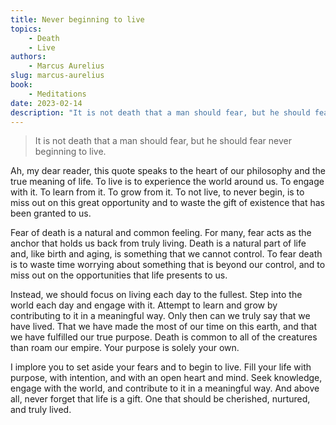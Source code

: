 ```yaml
---
title: Never beginning to live
topics:
    - Death
    - Live
authors:
    - Marcus Aurelius
slug: marcus-aurelius
book:
    - Meditations
date: 2023-02-14
description: "It is not death that a man should fear, but he should fear never beginning to live"
---
```


> It is not death that a man should fear, but he should fear never beginning to live.

Ah, my dear reader, this quote speaks to the heart of our philosophy and the true meaning of life. To live is to experience the world around us. To engage with it. To learn from it. To grow from it. To not live, to never begin, is to miss out on this great opportunity and to waste the gift of existence that has been granted to us.

Fear of death is a natural and common feeling. For many, fear acts as the anchor that holds us back from truly living. Death is a natural part of life and, like birth and aging, is something that we cannot control. To fear death is to waste time worrying about something that is beyond our control, and to miss out on the opportunities that life presents to us.

Instead, we should focus on living each day to the fullest. Step into the world each day and engage with it. Attempt to learn and grow by contributing to it in a meaningful way. Only then can we truly say that we have lived. That we have made the most of our time on this earth, and that we have fulfilled our true purpose. Death is common to all of the creatures than roam our empire. Your purpose is solely your own.

I implore you to set aside your fears and to begin to live. Fill your life with purpose, with intention, and with an open heart and mind. Seek knowledge, engage with the world, and contribute to it in a meaningful way. And above all, never forget that life is a gift. One that should be cherished, nurtured, and truly lived.
